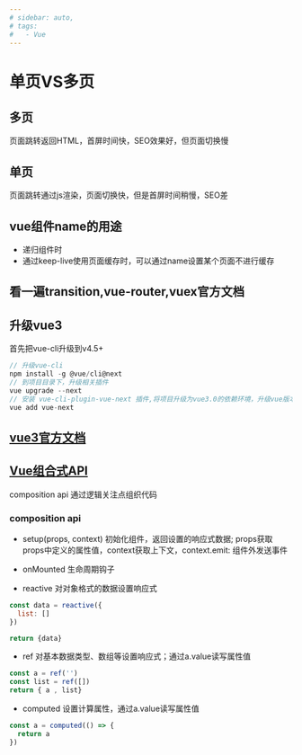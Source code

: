 ```yaml
---
# sidebar: auto,
# tags: 
#   - Vue
---
```

# 单页VS多页

## 多页
页面跳转返回HTML，首屏时间快，SEO效果好，但页面切换慢

## 单页
页面跳转通过js渲染，页面切换快，但是首屏时间稍慢，SEO差


## vue组件name的用途
* 递归组件时
* 通过keep-live使用页面缓存时，可以通过name设置某个页面不进行缓存

## 看一遍transition,vue-router,vuex官方文档

## 升级vue3
首先把vue-cli升级到v4.5+
```js
// 升级vue-cli
npm install -g @vue/cli@next
// 到项目目录下，升级相关插件
vue upgrade --next
// 安装 vue-cli-plugin-vue-next 插件,将项目升级为vue3.0的依赖环境，升级vue版本，vue-router,vuex升级到4.x版本
vue add vue-next
```

## [vue3官方文档](https://v3.vuejs.org/guide/installation.html#cli)

## [Vue组合式API](https://composition-api.vuejs.org/zh/#%E6%A6%82%E8%BF%B0)
composition api 通过逻辑关注点组织代码
### composition api
* setup(props, context)
初始化组件，返回设置的响应式数据; props获取props中定义的属性值，context获取上下文，context.emit: 组件外发送事件

* onMounted
生命周期钩子

* reactive
对对象格式的数据设置响应式
```js
const data = reactive({
  list: []
})

return {data}
```

* ref
对基本数据类型、数组等设置响应式；通过a.value读写属性值
```js
const a = ref('')
const list = ref([])
return { a , list}

```

* computed
设置计算属性，通过a.value读写属性值
```js
const a = computed(() => {
  return a
})
```




